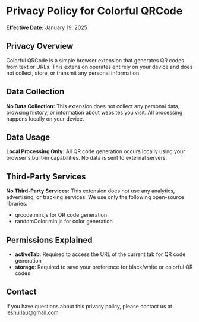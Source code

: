 # Privacy Policy for Colorful QRCode

**Effective Date:** January 19, 2025

## Privacy Overview
Colorful QRCode is a simple browser extension that generates QR codes from text or URLs. This extension operates entirely on your device and does not collect, store, or transmit any personal information.

## Data Collection
**No Data Collection:** This extension does not collect any personal data, browsing history, or information about websites you visit. All processing happens locally on your device.

## Data Usage
**Local Processing Only:** All QR code generation occurs locally using your browser's built-in capabilities. No data is sent to external servers.

## Third-Party Services
**No Third-Party Services:** This extension does not use any analytics, advertising, or tracking services. We use only the following open-source libraries:
- qrcode.min.js for QR code generation
- randomColor.min.js for color generation

## Permissions Explained
- **activeTab**: Required to access the URL of the current tab for QR code generation
- **storage**: Required to save your preference for black/white or colorful QR codes

## Contact
If you have questions about this privacy policy, please contact us at leshu.lau@gmail.com